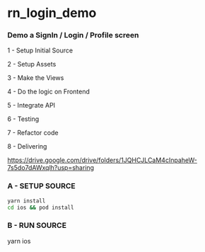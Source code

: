 # rn_login_demo

### Demo a SignIn / Login / Profile screen 

1 - Setup Initial Source 

2 - Setup Assets 

3 - Make the Views 

4 - Do the logic on Frontend

5 - Integrate API 

6 - Testing

7 - Refactor code

8 - Delivering 

https://drive.google.com/drive/folders/1JQHCJLCaM4cInpaheW-7s5do7dAWxqlh?usp=sharing

### A - SETUP SOURCE

```bash
yarn install
cd ios && pod install
```
### B - RUN SOURCE

yarn ios
